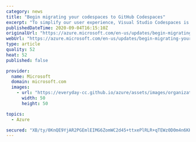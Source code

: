 ```yaml
---
category: news
title: "Begin migrating your codespaces to GitHub Codespaces"
excerpt: "To simplify our user experience, Visual Studio Codespaces is transitioning to GitHub Codespaces, and the current Azure service will retire on 17 February 2021.\n"
publishedDateTime: 2020-09-04T16:15:10Z
originalUrl: "https://azure.microsoft.com/en-us/updates/begin-migrating-your-codespaces-to-github-codespaces/"
webUrl: "https://azure.microsoft.com/en-us/updates/begin-migrating-your-codespaces-to-github-codespaces/"
type: article
quality: 52
heat: 52
published: false

provider:
  name: Microsoft
  domain: microsoft.com
  images:
    - url: "https://everyday-cc.github.io/azure/assets/images/organizations/microsoft.com-50x50.jpg"
      width: 50
      height: 50

topics:
  - Azure

secured: "XB/ty/0KnQE9YjAR2PGEmlEIMG6ZomWC2d45+ttxePlRLR+qTEWz0D0m4n6KH4+kvEBYGq/526rEXq53RfeHEBGe4BvAUUyLDRQTrOU1/BcdHL0vHUikxEp3w4zt79rjqiCPz3cXbMpoxM4KJuY6yVGuG8aogb0V2dYJfYaLEO5vDRcz92CDg/XsDJNJPnnVBP/6I4E00wO4/jHMsmd+RCOMcPRXIIlGb3GzK65N5JS+BrW7ZrMScwfuQ7xQTzTJ8YFUijXtI3nQOI2Wd6yUdkFwAJiuZ034ln7+e99/gOk4mrseEGp0P4GDRRM0A3QcETV73Icr+mhu25rPhCXYYbvGxowhHGti1iVH2HoL1OY=;ndhJ9LtgDeOPXKEBOmjJJg=="
---
```


